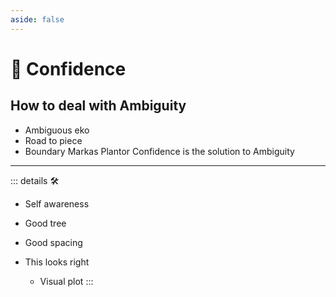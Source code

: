 ```yaml
---
aside: false
---
```

# 💜 <anima>Confidence</anima>

## How to deal with Ambiguity

- Ambiguous eko
- Road to piece
- Boundary Markas
Plantor Confidence is the solution to Ambiguity

---

<!-- =================================================== -->
<!-- =================================================== -->
<!-- =================================================== -->
<!-- =================================================== -->
<!-- =================================================== -->
::: details 🛠

- Self awareness

- Good tree

- Good spacing

- This looks right
    - Visual plot
:::
